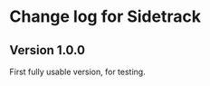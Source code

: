 Change log for Sidetrack
========================

Version 1.0.0
-------------

First fully usable version, for testing.
